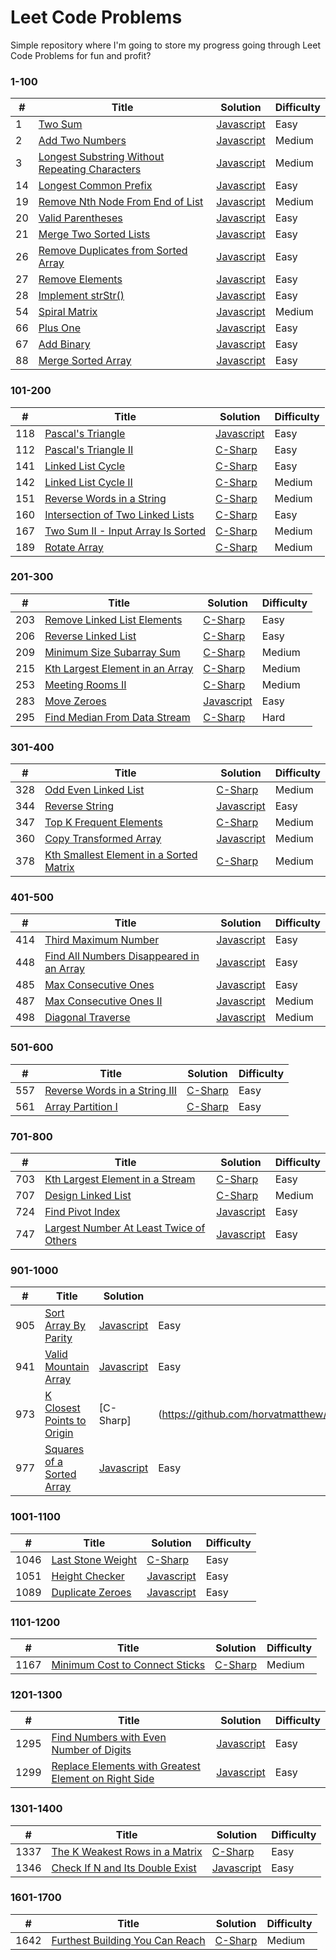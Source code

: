 # Leet Code Problems

Simple repository where I'm going to store my progress going through Leet Code Problems for fun and profit?

### 1-100
| # | Title | Solution | Difficulty |
|---| ----- | -------- | ---------- |
|1|[Two Sum](https://leetcode.com/problems/two-sum)|[Javascript](https://github.com/horvatmatthew/leetcodeprobs/blob/main/1_100/1.js)|Easy|
|2|[Add Two Numbers](https://leetcode.com/problems/add-two-numbers)|[Javascript](https://github.com/horvatmatthew/leetcodeprobs/blob/main/1_100/2.js)|Medium|
|3|[Longest Substring Without Repeating Characters](https://leetcode.com/problems/longest-substring-without-repeating-characters)|[Javascript](https://github.com/horvatmatthew/leetcodeprobs/blob/main/1_100/3.js)|Medium|
|14|[Longest Common Prefix](https://leetcode.com/problems/longest-common-prefix)|[Javascript](https://github.com/horvatmatthew/leetcodeprobs/blob/main/1_100/14.js)|Easy|
|19|[Remove Nth Node From End of List](https://leetcode.com/problems/remove-nth-node-from-end-of-list/)|[Javascript](https://github.com/horvatmatthew/leetcodeprobs/blob/main/1_100/19.cs)|Medium|
|20|[Valid Parentheses](https://leetcode.com/problems/valid-parentheses)|[Javascript](https://github.com/horvatmatthew/leetcodeprobs/blob/main/1_100/20.js)|Easy|
|21|[Merge Two Sorted Lists](https://leetcode.com/problems/merge-two-sorted-lists)|[Javascript](https://github.com/horvatmatthew/leetcodeprobs/blob/main/1_100/21.js)|Easy|
|26|[Remove Duplicates from Sorted Array](https://leetcode.com/problems/remove-duplicates-from-sorted-array)|[Javascript](https://github.com/horvatmatthew/leetcodeprobs/blob/main/1_100/26.js)|Easy|
|27|[Remove Elements](https://leetcode.com/problems/remove-element)|[Javascript](https://github.com/horvatmatthew/leetcodeprobs/blob/main/1_100/27.js)|Easy|
|28|[Implement strStr()](https://leetcode.com/problems/implement-strstr)|[Javascript](https://github.com/horvatmatthew/leetcodeprobs/blob/main/1_100/28.js)|Easy|
|54|[Spiral Matrix](https://leetcode.com/problems/spiral-matrix)|[Javascript](https://github.com/horvatmatthew/leetcodeprobs/blob/main/1_100/54.js)|Medium|
|66|[Plus One](https://leetcode.com/problems/plus-one)|[Javascript](https://github.com/horvatmatthew/leetcodeprobs/blob/main/1_100/66.js)|Easy|
|67|[Add Binary](https://leetcode.com/problems/add-binary/)|[Javascript](https://github.com/horvatmatthew/leetcodeprobs/blob/main/1_100/67.js)|Easy|
|88|[Merge Sorted Array](https://leetcode.com/problems/merge-sorted-array)|[Javascript](https://github.com/horvatmatthew/leetcodeprobs/blob/main/1_100/88.js)|Easy|

### 101-200
| # | Title | Solution | Difficulty |
|---| ----- | -------- | ---------- |
|118|[Pascal's Triangle](https://leetcode.com/problems/pascals-triangle/)|[Javascript](https://github.com/horvatmatthew/leetcodeprobs/blob/main/101_200/118.js)|Easy|
|112|[Pascal's Triangle II](https://leetcode.com/problems/pascals-triangle-ii/)|[C-Sharp](https://github.com/horvatmatthew/leetcodeprobs/blob/main/101_200/119.cs)|Easy|
|141|[Linked List Cycle](https://leetcode.com/problems/linked-list-cycle/)|[C-Sharp](https://github.com/horvatmatthew/leetcodeprobs/blob/main/101_200/141.cs)|Easy|
|142|[Linked List Cycle II](https://leetcode.com/problems/linked-list-cycle-ii/)|[C-Sharp](https://github.com/horvatmatthew/leetcodeprobs/blob/main/101_200/142.cs)|Medium|
|151|[Reverse Words in a String](https://leetcode.com/problems/reverse-words-in-a-string/)|[C-Sharp](https://github.com/horvatmatthew/leetcodeprobs/blob/main/101_200/151.cs)|Medium|
|160|[Intersection of Two Linked Lists](https://leetcode.com/problems/intersection-of-two-linked-lists/)|[C-Sharp](https://github.com/horvatmatthew/leetcodeprobs/blob/main/101_200/160.cs)|Easy|
|167|[Two Sum II - Input Array Is Sorted](https://leetcode.com/problems/two-sum-ii-input-array-is-sorted/)|[C-Sharp](https://github.com/horvatmatthew/leetcodeprobs/blob/main/101_200/167.cs)|Medium|
|189|[Rotate Array](https://leetcode.com/problems/rotate-array/)|[C-Sharp](https://github.com/horvatmatthew/leetcodeprobs/blob/main/101_200/189.cs)|Medium|

### 201-300
| # | Title | Solution | Difficulty |
|---| ----- | -------- | ---------- |
|203|[Remove Linked List Elements](https://leetcode.com/problems/remove-linked-list-elements/)|[C-Sharp](https://github.com/horvatmatthew/leetcodeprobs/blob/main/201_300/203.cs)|Easy|
|206|[Reverse Linked List](https://leetcode.com/problems/reverse-linked-list/)|[C-Sharp](https://github.com/horvatmatthew/leetcodeprobs/blob/main/201_300/206.cs)|Easy|
|209|[Minimum Size Subarray Sum](https://leetcode.com/problems/minimum-size-subarray-sum/)|[C-Sharp](https://github.com/horvatmatthew/leetcodeprobs/blob/main/201_300/209.cs)|Medium|
|215|[Kth Largest Element in an Array](https://leetcode.com/problems/kth-largest-element-in-an-array/)|[C-Sharp](https://github.com/horvatmatthew/leetcodeprobs/blob/main/201_300/215.cs)|Medium|
|253|[Meeting Rooms II](https://leetcode.com/problems/meeting-rooms-ii/)|[C-Sharp](https://github.com/horvatmatthew/leetcodeprobs/blob/main/201_300/253.cs)|Medium|
|283|[Move Zeroes](https://leetcode.com/problems/move-zeroes/)|[Javascript](https://github.com/horvatmatthew/leetcodeprobs/blob/main/201_300/283.js)|Easy|
|295|[Find Median From Data Stream](https://leetcode.com/problems/find-median-from-data-stream/)|[C-Sharp](https://github.com/horvatmatthew/leetcodeprobs/blob/main/201_300/295.cs)|Hard|


### 301-400
| # | Title | Solution | Difficulty |
|---| ----- | -------- | ---------- |
|328|[Odd Even Linked List](https://leetcode.com/problems/odd-even-linked-list/)|[C-Sharp](https://github.com/horvatmatthew/leetcodeprobs/blob/main/301_400/328.cs)|Medium|
|344|[Reverse String](https://leetcode.com/problems/reverse-string/)|[Javascript](https://github.com/horvatmatthew/leetcodeprobs/blob/main/301_400/344.js)|Easy|
|347|[Top K Frequent Elements](https://leetcode.com/problems/top-k-frequent-elements/)|[C-Sharp](https://github.com/horvatmatthew/leetcodeprobs/blob/main/301_400/347.cs)|Medium|
|360|[Copy Transformed Array](https://leetcode.com/problems/sort-transformed-array)|[Javascript](https://github.com/horvatmatthew/leetcodeprobs/blob/main/301_400/360.js)|Medium|
|378|[Kth Smallest Element in a Sorted Matrix](https://leetcode.com/problems/kth-smallest-element-in-a-sorted-matrix/)|[C-Sharp](https://github.com/horvatmatthew/leetcodeprobs/blob/main/301_400/378.cs)|Medium|

### 401-500
| # | Title | Solution | Difficulty |
|---| ----- | -------- | ---------- |
|414|[Third Maximum Number](https://leetcode.com/problems/third-maximum-number)|[Javascript](https://github.com/horvatmatthew/leetcodeprobs/blob/main/401_500/414.js)|Easy|
|448|[Find All Numbers Disappeared in an Array](https://leetcode.com/problems/find-all-numbers-disappeared-in-an-array)|[Javascript](https://github.com/horvatmatthew/leetcodeprobs/blob/main/401_500/448.js)|Easy|
|485|[Max Consecutive Ones](https://leetcode.com/problems/max-consecutive-ones)|[Javascript](https://github.com/horvatmatthew/leetcodeprobs/blob/main/401_500/485.js)|Easy|
|487|[Max Consecutive Ones II](https://leetcode.com/problems/max-consecutive-ones-ii)|[Javascript](https://github.com/horvatmatthew/leetcodeprobs/blob/main/401_500/487.js)|Medium|
|498|[Diagonal Traverse](https://leetcode.com/problems/diagonal-traverse)|[Javascript](https://github.com/horvatmatthew/leetcodeprobs/blob/main/401_500/498.js)|Medium|

### 501-600
| # | Title | Solution | Difficulty |
|---| ----- | -------- | ---------- |
|557|[Reverse Words in a String III](https://leetcode.com/problems/reverse-words-in-a-string-iii/)|[C-Sharp](https://github.com/horvatmatthew/leetcodeprobs/blob/main/501_600/557.cs)|Easy|
|561|[Array Partition I](https://leetcode.com/problems/array-partition-i/)|[C-Sharp](https://github.com/horvatmatthew/leetcodeprobs/blob/main/501_600/561.cs)|Easy|

### 701-800
| # | Title | Solution | Difficulty |
|---| ----- | -------- | ---------- |
|703|[Kth Largest Element in a Stream](https://leetcode.com/problems/kth-largest-element-in-a-stream/)|[C-Sharp](https://github.com/horvatmatthew/leetcodeprobs/blob/main/701_800/703.cs)|Easy|
|707|[Design Linked List](https://leetcode.com/problems/design-linked-list/)|[C-Sharp](https://github.com/horvatmatthew/leetcodeprobs/blob/main/701_800/707.cs)|Medium|
|724|[Find Pivot Index](https://leetcode.com/problems/find-pivot-index)|[Javascript](https://github.com/horvatmatthew/leetcodeprobs/blob/main/701_800/724.js)|Easy|
|747|[Largest Number At Least Twice of Others](https://leetcode.com/problems/largest-number-at-least-twice-of-others)|[Javascript](https://github.com/horvatmatthew/leetcodeprobs/blob/main/701_800/747.js)|Easy|

### 901-1000
| # | Title | Solution | Difficulty |
|---| ----- | -------- | ---------- |
|905|[Sort Array By Parity](https://leetcode.com/problems/sort-array-by-parity)|[Javascript](https://github.com/horvatmatthew/leetcodeprobs/blob/main/901_1000/905.js)|Easy|
|941|[Valid Mountain Array](https://leetcode.com/problems/valid-mountain-array)|[Javascript](https://github.com/horvatmatthew/leetcodeprobs/blob/main/901_1000/941.js)|Easy|
|973|[K Closest Points to Origin](https://leetcode.com/problems/k-closest-points-to-origin/)|[C-Sharp]|(https://github.com/horvatmatthew/leetcodeprobs/blob/main/901_1000/973.cs)|Medium|
|977|[Squares of a Sorted Array](https://leetcode.com/problems/squares-of-a-sorted-array)|[Javascript](https://github.com/horvatmatthew/leetcodeprobs/blob/main/901_1000/977.js)|Easy|

### 1001-1100
| # | Title | Solution | Difficulty |
|---| ----- | -------- | ---------- |
|1046|[Last Stone Weight](https://leetcode.com/problems/last-stone-weight/)|[C-Sharp](https://github.com/horvatmatthew/leetcodeprobs/blob/main/1001_1100/1046.cs)|Easy|
|1051|[Height Checker](https://leetcode.com/problems/height-checker)|[Javascript](https://github.com/horvatmatthew/leetcodeprobs/blob/main/1001_1100/1051.js)|Easy|
|1089|[Duplicate Zeroes](https://leetcode.com/problems/duplicate-zeros)|[Javascript](https://github.com/horvatmatthew/leetcodeprobs/blob/main/1001_1100/1089.js)|Easy|

 ### 1101-1200
| # | Title | Solution | Difficulty |
|---| ----- | -------- | ---------- |
|1167|[Minimum Cost to Connect Sticks](https://leetcode.com/problems/minimum-cost-to-connect-sticks/)|[C-Sharp](https://github.com/horvatmatthew/leetcodeprobs/blob/main/1101_1200/1167.cs)|Medium|

### 1201-1300
| # | Title | Solution | Difficulty |
|---| ----- | -------- | ---------- |
|1295|[Find Numbers with Even Number of Digits](https://leetcode.com/problems/find-numbers-with-even-number-of-digits/)|[Javascript](https://github.com/horvatmatthew/leetcodeprobs/blob/main/1201_1300/1295.cs)|Easy|
|1299|[Replace Elements with Greatest Element on Right Side](https://leetcode.com/problems/replace-elements-with-greatest-element-on-right-side/)|[Javascript](https://github.com/horvatmatthew/leetcodeprobs/blob/main/1201_1300/1299.cs)|Easy|

 ### 1301-1400
| # | Title | Solution | Difficulty |
|---| ----- | -------- | ---------- |
|1337|[The K Weakest Rows in a Matrix](https://leetcode.com/problems/the-k-weakest-rows-in-a-matrix/)|[C-Sharp](https://github.com/horvatmatthew/leetcodeprobs/blob/main/1301_1400/1337.cs)|Easy|
|1346|[Check If N and Its Double Exist](https://leetcode.com/problems/check-if-n-and-its-double-exist/)|[Javascript](https://github.com/horvatmatthew/leetcodeprobs/blob/main/1301_1400/1346.cs)|Easy|

 ### 1601-1700
| # | Title | Solution | Difficulty |
|---| ----- | -------- | ---------- |
|1642|[Furthest Building You Can Reach](https://leetcode.com/problems/furthest-building-you-can-reach/)|[C-Sharp](https://github.com/horvatmatthew/leetcodeprobs/blob/main/1601_1700/1642.cs)|Medium|